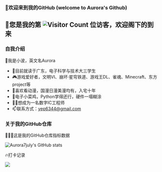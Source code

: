 ### 👋欢迎来到我的GitHub (welcome to Aurora's Github) 

## 🥳您是我的第 ![Visitor Count](https://profile-counter.glitch.me/Aurora7july/count.svg) 位访客，欢迎阁下的到来

### 自我介绍
🥰我是小波，英文名Aurora

- 🏫目前就读于广东，电子科学与技术大三学生
- 🎮游戏爱好者，文明VI、崩坏·星穹铁道、游戏王DL、雀魂、Minecraft、东方project等
- 👾喜欢看动漫，国漫日漫美漫均有，入宅十年
- 🐥电子小菜鸡，Python学得还行，硬件一塌糊涂
- 👩‍💻想成为一名数字IC工程师
- 📫联系方式：yep6344@gmail.com

### 关于我的GitHub仓库
👩🏻‍💻这是我的GitHub仓库指标数据

![Aurora7july's GitHub stats](https://github-readme-stats.vercel.app/api?username=Aurora7july&show_icons=true&theme=tokyonight)

🔥打卡记录
<div align="left"> <img src="https://github-readme-streak-stats.herokuapp.com/?user=Aurora7july" /> </div>

